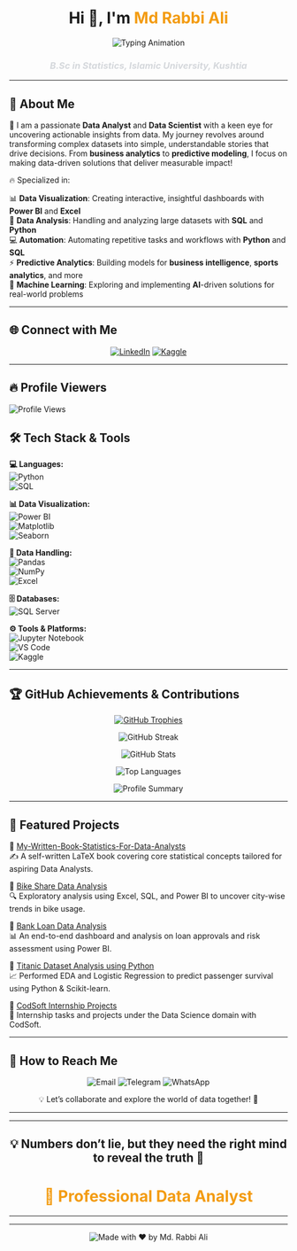 
  <h1 align="center">Hi 👋, I'm <span style="color:#f39c12;">Md Rabbi Ali</span></h1>
<p align="center">
  <img src="https://readme-typing-svg.demolab.com?font=Fira+Code&size=20&color=F39C12¢er=true&vCenter=true&width=600&height=50&lines=Educator+by+Day+%7C+Data+Scientist+by+Night+%F0%9F%8C%99" alt="Typing Animation" />
</p>
<h3 align="center"><i style="color:#D5D8DC;">B.Sc in Statistics, Islamic University, Kushtia</i></h3>


---
## 🚀 About Me  
🎯 I am a passionate **Data Analyst** and **Data Scientist** with a keen eye for uncovering actionable insights from data. My journey revolves around transforming complex datasets into simple, understandable stories that drive decisions. From **business analytics** to **predictive modeling**, I focus on making data-driven solutions that deliver measurable impact!

🔥 Specialized in:

📊 **Data Visualization**: Creating interactive, insightful dashboards with **Power BI** and **Excel**  
📝 **Data Analysis**: Handling and analyzing large datasets with **SQL** and **Python**  
💻 **Automation**: Automating repetitive tasks and workflows with **Python** and **SQL**  
⚡ **Predictive Analytics**: Building models for **business intelligence**, **sports analytics**, and more  
🧠 **Machine Learning**: Exploring and implementing **AI**-driven solutions for real-world problems

---

## 🌐 Connect with Me  
<p align="center">
  <a href="https://linkedin.com/in/rabbitheanalyst"><img src="https://img.shields.io/badge/LinkedIn-0A66C2?style=for-the-badge&logo=linkedin&logoColor=white" alt="LinkedIn"></a>
  <a href="https://www.kaggle.com/mdrabbiali"><img src="https://img.shields.io/badge/Kaggle-20BEFF?style=for-the-badge&logo=kaggle&logoColor=white" alt="Kaggle"></a>
</p>

---



## 🔥 Profile Viewers 
<img src="https://komarev.com/ghpvc/?username=RabbiTheAnalyst&label=Profile%20Views&style=for-the-badge&color=2ECC71" alt="Profile Views" /> 


## 🛠 Tech Stack & Tools

**💻 Languages:**  
![Python](https://img.shields.io/badge/Python-3776AB?style=for-the-badge&logo=python&logoColor=white)  
![SQL](https://img.shields.io/badge/SQL-4479A1?style=for-the-badge&logo=mysql&logoColor=white)

**📊 Data Visualization:**  
![Power BI](https://img.shields.io/badge/Power%20BI-F2C811?style=for-the-badge&logo=powerbi&logoColor=black)  
![Matplotlib](https://img.shields.io/badge/Matplotlib-003366?style=for-the-badge&logo=matplotlib&logoColor=white)  
![Seaborn](https://img.shields.io/badge/Seaborn-1F77B4?style=for-the-badge&logo=seaborn&logoColor=white)

**📂 Data Handling:**  
![Pandas](https://img.shields.io/badge/Pandas-150458?style=for-the-badge&logo=pandas&logoColor=white)  
![NumPy](https://img.shields.io/badge/NumPy-013243?style=for-the-badge&logo=numpy&logoColor=white)  
![Excel](https://img.shields.io/badge/Excel-217346?style=for-the-badge&logo=microsoft-excel&logoColor=white)

**🗄️ Databases:**  
![SQL Server](https://img.shields.io/badge/SQL%20Server-CC2927?style=for-the-badge&logo=microsoftsqlserver&logoColor=white)

**⚙️ Tools & Platforms:**  
![Jupyter Notebook](https://img.shields.io/badge/Jupyter%20Notebook-F37626?style=for-the-badge&logo=jupyter&logoColor=white)  
![VS Code](https://img.shields.io/badge/VS%20Code-007ACC?style=for-the-badge&logo=visualstudiocode&logoColor=white)  
![Kaggle](https://img.shields.io/badge/Kaggle-20BEFF?style=for-the-badge&logo=kaggle&logoColor=white)
 

--- 
## 🏆 GitHub Achievements & Contributions
<p align="center">
  <a href="https://github.com/ryo-ma/github-profile-trophy">
    <img src="https://github-profile-trophy.vercel.app/?username=RabbiTheAnalyst&theme=algolia&margin-w=15&margin-h=15" alt="GitHub Trophies" />
  </a>
</p>

<p align="center">
  <img src="https://github-readme-streak-stats.herokuapp.com/?user=RabbiTheAnalyst&theme=dark&hide_border=true&date_format=M%20j%2C%20Y" alt="GitHub Streak" />
</p>

<p align="center">
  <img src="https://github-readme-stats.vercel.app/api?username=RabbiTheAnalyst&show_icons=true&theme=tokyonight&hide=contribs,prs&include_all_commits=true" alt="GitHub Stats" />
</p>

<p align="center">
  <img src="https://github-readme-stats.vercel.app/api/top-langs/?username=RabbiTheAnalyst&layout=compact&theme=tokyonight&hide_border=true" alt="Top Languages" />
</p>

<p align="center">
  <img src="https://github-profile-summary-cards.vercel.app/api/cards/profile-details?username=RabbiTheAnalyst&theme=tokyonight" alt="Profile Summary" />
</p>


---

## 📂 Featured Projects  

📘 [My-Written-Book-Statistics-For-Data-Analysts](https://github.com/RabbiTheAnalyst/My-Written-Book-Statistics-For-Data-Analysts/blob/main/Stat-Book-for-Data-Analyst%20.pdf)  
✍️ A self-written LaTeX book covering core statistical concepts tailored for aspiring Data Analysts.

🚴 [Bike Share Data Analysis](https://github.com/RabbiTheAnalyst/Bike-Share-Data-Analysis)  
🔍 Exploratory analysis using Excel, SQL, and Power BI to uncover city-wise trends in bike usage.

🏦 [Bank Loan Data Analysis](https://github.com/RabbiTheAnalyst/-Bank-Loan-Data-Analysis-)  
📊 An end-to-end dashboard and analysis on loan approvals and risk assessment using Power BI.

🚢 [Titanic Dataset Analysis using Python](https://www.kaggle.com/code/mdrabbiali/titanic-dataset-eda-logistic-regression)  
📈 Performed EDA and Logistic Regression to predict passenger survival using Python & Scikit-learn.

💼 [CodSoft Internship Projects](https://github.com/RabbiTheAnalyst/CODSOFT)  
🚀 Internship tasks and projects under the Data Science domain with CodSoft.


--- 

## 📩 How to Reach Me  
<p align="center">
  <a href="mailto:rabbi.stat.iu@gmail.com" style="text-decoration: none;">
    <img src="https://img.shields.io/badge/Email-1E90FF?style=for-the-badge&logo=gmail&logoColor=white" alt="Email" />
  </a>
  <a href="https://t.me/Rabbi_Bhai" style="text-decoration: none;">
    <img src="https://img.shields.io/badge/Telegram-1E90FF?style=for-the-badge&logo=telegram&logoColor=white" alt="Telegram" />
  </a>
  <a href="https://wa.me/01740083864" style="text-decoration: none;">
    <img src="https://img.shields.io/badge/WhatsApp-1E90FF?style=for-the-badge&logo=whatsapp&logoColor=white" alt="WhatsApp" />
  </a>
</p>  
<p align="center">
  💡 Let’s collaborate and explore the world of data together! 🚀
</p>

---  

---  



<h2 align="center">💡 Numbers don’t lie, but they need the right mind to reveal the truth 🌙</h2>

<h1 align="center" style="color:#f39c12;">💼 Professional Data Analyst</h1>  

---  
---

<p align="center">
  <img src="https://img.shields.io/badge/Made%20with%20❤️%20by-Md. Rabbi Ali-red?style=for-the-badge" alt="Made with ❤️ by Md. Rabbi Ali">
</p>
